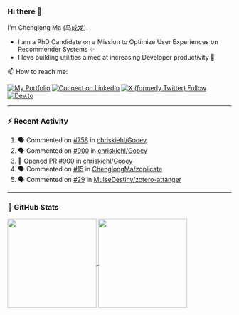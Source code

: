### Hi there 👋

I'm Chenglong Ma (马成龙). 

* I am a PhD Candidate on a Mission to Optimize User Experiences on Recommender Systems ✨
* I love building utilities aimed at increasing Developer productivity 💪 

📫 How to reach me:

[![My Portfolio](https://img.shields.io/badge/Visit_me_at-https://chenglongma.com-blue)](https://chenglongma.com)
[![Connect on LinkedIn](https://img.shields.io/badge/--linkedin?label=LinkedIn&logo=LinkedIn&style=social)](https://www.linkedin.com/in/machenglong/)
[![X (formerly Twitter) Follow](https://img.shields.io/twitter/follow/ChenglongM)](https://twitter.com/ChenglongM)
[![Dev.to](https://img.shields.io/badge/dev.to-0A0A0A?logo=devdotto&logoColor=white)](https://dev.to/chenglongma)

---

### :zap: Recent Activity

<!--START_SECTION:activity-->
1. 🗣 Commented on [#758](https://github.com/chriskiehl/Gooey/issues/758#issuecomment-1914938741) in [chriskiehl/Gooey](https://github.com/chriskiehl/Gooey)
2. 🗣 Commented on [#900](https://github.com/chriskiehl/Gooey/pull/900#issuecomment-1914595208) in [chriskiehl/Gooey](https://github.com/chriskiehl/Gooey)
3. 💪 Opened PR [#900](https://github.com/chriskiehl/Gooey/pull/900) in [chriskiehl/Gooey](https://github.com/chriskiehl/Gooey)
4. 🗣 Commented on [#15](https://github.com/ChenglongMa/zoplicate/issues/15#issuecomment-1914344825) in [ChenglongMa/zoplicate](https://github.com/ChenglongMa/zoplicate)
5. 🗣 Commented on [#29](https://github.com/MuiseDestiny/zotero-attanger/issues/29#issuecomment-1909308910) in [MuiseDestiny/zotero-attanger](https://github.com/MuiseDestiny/zotero-attanger)
<!--END_SECTION:activity-->

---

### 🌱 GitHub Stats

<a href="https://github.com/ChenglongMa#-github-stats">
  <img height=200 align="center" src="https://github-readme-stats.vercel.app/api?username=ChenglongMa" />
</a>
<a href="https://github.com/ChenglongMa#-github-stats">
  <img height=200 align="center" src="https://github-readme-stats.vercel.app/api/top-langs?username=ChenglongMa&layout=compact&langs_count=8&card_width=320" />
</a>


<!--
**ChenglongMa/ChenglongMa** is a ✨ _special_ ✨ repository because its `README.md` (this file) appears on your GitHub profile.

Here are some ideas to get you started:

- 🔭 I’m currently working on ...
- 🌱 I’m currently learning ...
- 👯 I’m looking to collaborate on ...
- 🤔 I’m looking for help with ...
- 💬 Ask me about ...
- 📫 How to reach me: ...
- 😄 Pronouns: ...
- ⚡ Fun fact: ...

![Chenglong's GitHub stats](https://github-readme-stats.vercel.app/api?username=ChenglongMa&show_icons=true&count_private=true)

---

![Top Langs](https://github-readme-stats.vercel.app/api/top-langs/?username=ChenglongMa)

---
-->
